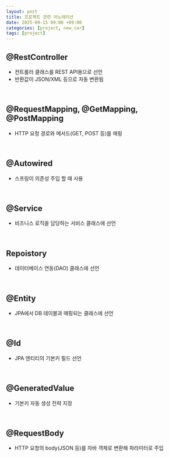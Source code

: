 ```yaml
---
layout: post
title: 프로젝트 관련 어노테이션
date: 2025-09-15 09:00 +09:00
categories: [project, new_car]
tags: [project]
---
```


## @RestController

- 컨트롤러 클래스를 REST API용으로 선언
- 반환값이 JSON/XML 등으로 자동 변환됨

<br>

## @RequestMapping, @GetMapping, @PostMapping

- HTTP 요청 경로와 메서드(GET, POST 등)를 매핑

<br>

## @Autowired

- 스프링이 의존성 주입 할 때 사용

<br>

## @Service

- 비즈니스 로직을 담당하는 서비스 클래스에 선언

<br>

## Repoistory

- 데이터베이스 연동(DAO) 클래스에 선언

<br>

## @Entity

- JPA에서 DB 테이블과 매핑되는 클래스에 선언

<br>

## @Id

- JPA 엔티티의 기본키 필드 선언

<br>

## @GeneratedValue

- 기본키 자동 생성 전략 지정

<br>

## @RequestBody

- HTTP 요청의 body(JSON 등)를 자바 객체로 변환해 파라미터로 주입

<br>

